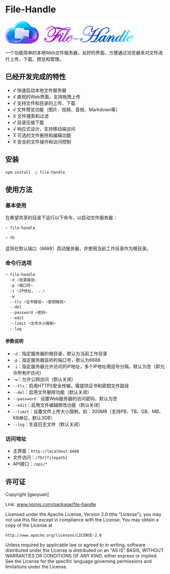 # File-Handle

![image](docs/logo-s.png)

一个功能简单的本地Web文件服务器，友好的界面，方便通过浏览器来对文件进行上传、下载、预览和管理。

## 已经开发完成的特性

- √ 快速启动本地文件服务器
- √ 直观的Web界面，支持拖拽上传
- √ 支持文件和目录的上传、下载
- √ 文件预览功能（图片、视频、音频、Markdown等）
- X 文件搜索和过滤
- √ 目录压缩下载
- √ 响应式设计，支持移动端访问
- X 可选的文件删除和编辑功能
- X 安全的文件操作和访问控制

## 安装

```bash
npm install -g file-handle
```

## 使用方法

### 基本使用

在希望共享的目录下运行以下命令，以启动文件服务器：

```bash
> file-handle
```

```bash
> fh
```

这将在默认端口（6688）启动服务器，并使用当前工作目录作为根目录。

### 命令行选项

```bash
> file-handle 
  -d <目录路径> 
  -p <端口号> 
  -i <IP地址, ...>
  -w
  --tls <证书路径> <密钥路径> 
  --del 
  --password <密码> 
  --edit 
  --limit <文件大小限制>
  --log
```

#### 参数说明

- `-d`：指定服务器的根目录，默认为当前工作目录
- `-p`：指定服务器监听的端口号，默认为6688
- `-i`：指定服务器允许访问的IP地址，多个IP地址用逗号分隔，默认为空（即允许所有IP访问）
- `-w`：允许公网访问（默认关闭）
- `--tls`：启用HTTPS安全传输，需提供证书和密钥文件路径
- `--del`：启用文件删除功能（默认关闭）
- `--password`：设置Web服务器的访问密码，默认为空
- `--edit`：启用文件编辑修改功能（默认关闭）
- `--limit`：设置文件上传大小限制，如：300MB（支持PB、TB、GB、MB、KB单位，默认3GB）
- `--log`：生成日志文件（默认关闭）

### 访问地址

- 主界面：`http://localhost:6688`
- 文件访问：`/fh/[filepath]`
- API接口：`/api/*`


## 许可证

Copyright [gaoyuan] 

Link: www.npmjs.com/package/file-handle

Licensed under the Apache License, Version 2.0 (the "License");
you may not use this file except in compliance with the License.
You may obtain a copy of the License at

    http://www.apache.org/licenses/LICENSE-2.0

Unless required by applicable law or agreed to in writing, software
distributed under the License is distributed on an "AS IS" BASIS,
WITHOUT WARRANTIES OR CONDITIONS OF ANY KIND, either express or implied.
See the License for the specific language governing permissions and
limitations under the License.
